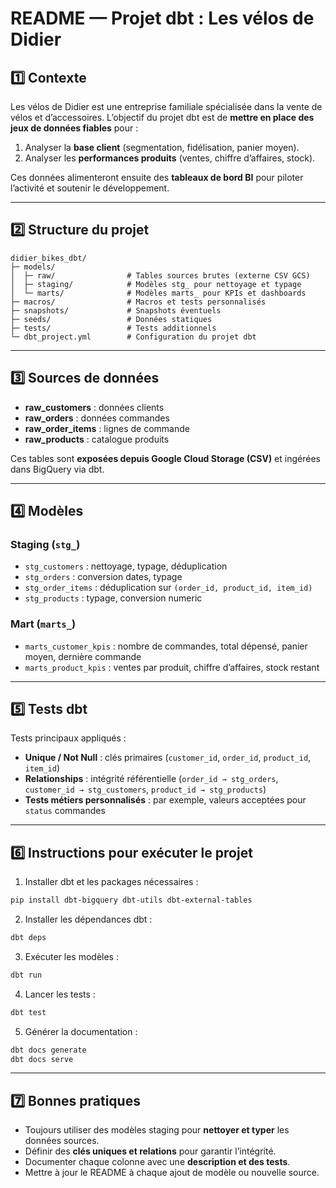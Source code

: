 # README — Projet dbt : Les vélos de Didier

## 1️⃣ Contexte

Les vélos de Didier est une entreprise familiale spécialisée dans la vente de vélos et d’accessoires.
L’objectif du projet dbt est de **mettre en place des jeux de données fiables** pour :

1. Analyser la **base client** (segmentation, fidélisation, panier moyen).
2. Analyser les **performances produits** (ventes, chiffre d’affaires, stock).

Ces données alimenteront ensuite des **tableaux de bord BI** pour piloter l’activité et soutenir le développement.

---

## 2️⃣ Structure du projet

```text
didier_bikes_dbt/
├─ models/
│  ├─ raw/                # Tables sources brutes (externe CSV GCS)
│  ├─ staging/            # Modèles stg_ pour nettoyage et typage
│  └─ marts/              # Modèles marts_ pour KPIs et dashboards
├─ macros/                # Macros et tests personnalisés
├─ snapshots/             # Snapshots éventuels
├─ seeds/                 # Données statiques
├─ tests/                 # Tests additionnels
└─ dbt_project.yml        # Configuration du projet dbt
```

---

## 3️⃣ Sources de données

* **raw_customers** : données clients
* **raw_orders** : données commandes
* **raw_order_items** : lignes de commande
* **raw_products** : catalogue produits

Ces tables sont **exposées depuis Google Cloud Storage (CSV)** et ingérées dans BigQuery via dbt.

---

## 4️⃣ Modèles

### Staging (`stg_`)

* `stg_customers` : nettoyage, typage, déduplication
* `stg_orders` : conversion dates, typage
* `stg_order_items` : déduplication sur `(order_id, product_id, item_id)`
* `stg_products` : typage, conversion numeric

### Mart (`marts_`)

* `marts_customer_kpis` : nombre de commandes, total dépensé, panier moyen, dernière commande
* `marts_product_kpis` : ventes par produit, chiffre d’affaires, stock restant

---

## 5️⃣ Tests dbt

Tests principaux appliqués :

* **Unique / Not Null** : clés primaires (`customer_id`, `order_id`, `product_id`, `item_id`)
* **Relationships** : intégrité référentielle (`order_id → stg_orders`, `customer_id → stg_customers`, `product_id → stg_products`)
* **Tests métiers personnalisés** : par exemple, valeurs acceptées pour `status` commandes

---

## 6️⃣ Instructions pour exécuter le projet

1. Installer dbt et les packages nécessaires :

```bash
pip install dbt-bigquery dbt-utils dbt-external-tables
```

2. Installer les dépendances dbt :

```bash
dbt deps
```

3. Exécuter les modèles :

```bash
dbt run
```

4. Lancer les tests :

```bash
dbt test
```

5. Générer la documentation :

```bash
dbt docs generate
dbt docs serve
```

---

## 7️⃣ Bonnes pratiques

* Toujours utiliser des modèles staging pour **nettoyer et typer** les données sources.
* Définir des **clés uniques et relations** pour garantir l’intégrité.
* Documenter chaque colonne avec une **description et des tests**.
* Mettre à jour le README à chaque ajout de modèle ou nouvelle source.
